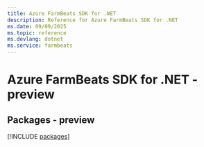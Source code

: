 ```yaml
---
title: Azure FarmBeats SDK for .NET
description: Reference for Azure FarmBeats SDK for .NET
ms.date: 09/09/2025
ms.topic: reference
ms.devlang: dotnet
ms.service: farmbeats
---
```

# Azure FarmBeats SDK for .NET - preview
## Packages - preview
[!INCLUDE [packages](farmbeats-index.md)]
